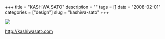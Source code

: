 +++
title = "KASHIWA SATO"
description = ""
tags = []
date = "2008-02-01"
categories = ["design"]
slug = "kashiwa-sato"
+++


 

  <div id="screens-thumbs" class="clearfix">
    <div class="txt-center" id="design-submission"><a href="http://kashiwasato.com/"><img id='bluga-thumbnail-1010' class='bluga-thumbnail large' src='//konigi.com/media/bluga/
wt47f281b494ab9_0.jpg'/></a></div>  
  </div>   
<p><a href="http://kashiwasato.com/">http://kashiwasato.com</a></p>




